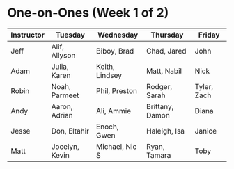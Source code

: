 # One-on-Ones (Week 1 of 2)

| Instructor | Tuesday | Wednesday | Thursday | Friday |
|---|---|---|---|---|
| Jeff | Alif, Allyson | Biboy, Brad | Chad, Jared | John |
| Adam | Julia, Karen | Keith, Lindsey | Matt, Nabil | Nick |
| Robin | Noah, Parmeet | Phil, Preston | Rodger, Sarah | Tyler, Zach |
| Andy | Aaron, Adrian | Ali, Ammie | Brittany, Damon | Diana |
| Jesse | Don, Eltahir | Enoch, Gwen | Haleigh, Isa | Janice |
| Matt | Jocelyn, Kevin | Michael, Nic S | Ryan, Tamara | Toby |

